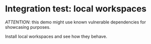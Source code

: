 # Integration test: local workspaces

*ATTENTION*: this demo might use known vulnerable dependencies for showcasing purposes.

Install local workspaces and see how they behave.

